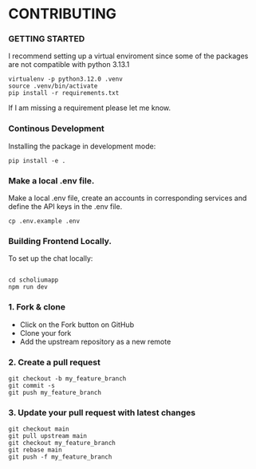 # CONTRIBUTING


### GETTING STARTED
I recommend setting up a virtual enviroment since some of the packages are not compatible with python 3.13.1
```shell
virtualenv -p python3.12.0 .venv
source .venv/bin/activate 
pip install -r requirements.txt
```
If I am missing a requirement please let me know. 

### Continous Development
Installing the package in development mode:
```shell
pip install -e .
```

### Make a local .env file.
Make a local .env file, create an accounts in corresponding services and define the API keys in the .env file.
```shell
cp .env.example .env
```

### Building Frontend Locally. 

To set up the chat locally:
```shell

cd scholiumapp 
npm run dev

```


### 1. Fork & clone
- Click on the Fork button on GitHub
- Clone your fork
- Add the upstream repository as a new remote

### 2. Create a pull request

```shell
git checkout -b my_feature_branch
git commit -s
git push my_feature_branch

```

### 3. Update your pull request with latest changes

```shell
git checkout main
git pull upstream main
git checkout my_feature_branch
git rebase main
git push -f my_feature_branch
```

